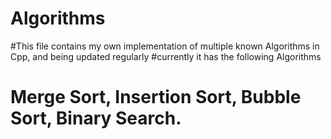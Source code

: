 # Algorithms

#This file contains my own implementation of multiple known Algorithms in Cpp, and being updated regularly
#currently it has the following Algorithms
# Merge Sort, Insertion Sort, Bubble Sort, Binary Search.
